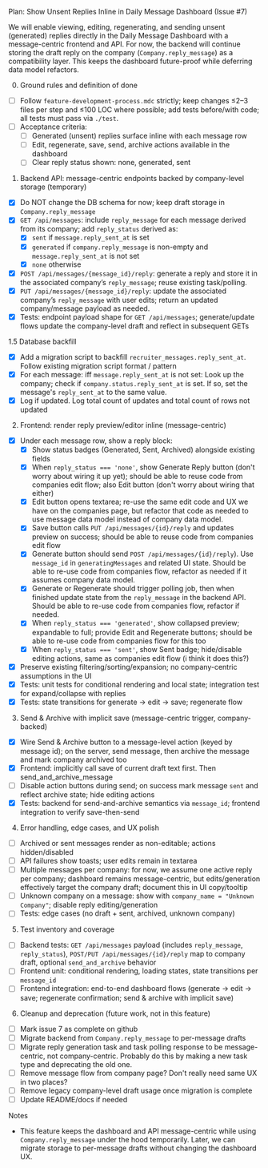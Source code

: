 Plan: Show Unsent Replies Inline in Daily Message Dashboard (Issue #7)

We will enable viewing, editing, regenerating, and sending unsent (generated) replies directly in the Daily Message Dashboard with a message-centric frontend and API. For now, the backend will continue storing the draft reply on the company (`Company.reply_message`) as a compatibility layer. This keeps the dashboard future-proof while deferring data model refactors.

0. Ground rules and definition of done

- [ ] Follow `feature-development-process.mdc` strictly; keep changes ≤2–3 files per step and ≤100 LOC where possible; add tests before/with code; all tests must pass via `./test`.
- [ ] Acceptance criteria:
  - [ ] Generated (unsent) replies surface inline with each message row
  - [ ] Edit, regenerate, save, send, archive actions available in the dashboard
  - [ ] Clear reply status shown: none, generated, sent

1. Backend API: message-centric endpoints backed by company-level storage (temporary)

- [x] Do NOT change the DB schema for now; keep draft storage in `Company.reply_message`
- [x] `GET /api/messages`: include `reply_message` for each message derived from its company; add `reply_status` derived as:
  - [x] `sent` if `message.reply_sent_at` is set
  - [x] `generated` if `company.reply_message` is non-empty and `message.reply_sent_at` is not set
  - [x] `none` otherwise
- [x] `POST /api/messages/{message_id}/reply`: generate a reply and store it in the associated company’s `reply_message`; reuse existing task/polling.
- [x] `PUT /api/messages/{message_id}/reply`: update the associated company’s `reply_message` with user edits; return an updated company/message payload as needed.
- [x] Tests: endpoint payload shape for `GET /api/messages`; generate/update flows update the company-level draft and reflect in subsequent GETs

1.5 Database backfill

- [x] Add a migration script to backfill `recruiter_messages.reply_sent_at`. Follow existing migration script format / pattern
- [x] For each message: iff `message.reply_sent_at` is not set: Look up the company; check if `company.status.reply_sent_at` is set. If so, set the message's `reply_sent_at` to the same value.  
- [x] Log if updated. Log total count of updates and total count of rows not updated

2. Frontend: render reply preview/editor inline (message-centric)

- [x] Under each message row, show a reply block:
  - [x] Show status badges (Generated, Sent, Archived) alongside existing fields
  - [x] When `reply_status === 'none'`, show Generate Reply button (don't worry about wiring it up yet); should be able to reuse code from companies edit flow;
        also Edit button (don't worry about wiring that either)
  - [x] Edit button opens textarea; re-use the same edit code and UX we have on the companies page, but refactor that code as needed to
        use message data model instead of company data model.
  - [x] Save button calls `PUT /api/messages/{id}/reply` and updates preview on success; should be able to reuse code from companies edit flow
  - [x] Generate button should send `POST /api/messages/{id}/reply`). Use `message_id` in `generatingMessages` and related UI state. Should be able to re-use code from companies flow, refactor as needed if it assumes company data model.
  - [x] Generate or Regenerate should trigger polling job, then when finished update state from the `reply_message` in the backend API. Should be able to re-use code from companies flow, refactor if needed.
  - [x] When `reply_status === 'generated'`, show collapsed preview; expandable to full; provide Edit and Regenerate buttons; should be able to re-use code from companies flow for this too
  - [x] When `reply_status === 'sent'`, show Sent badge; hide/disable editing actions, same as companies edit flow (i think it does this?)
- [x] Preserve existing filtering/sorting/expansion; no company-centric assumptions in the UI
- [x] Tests: unit tests for conditional rendering and local state; integration test for expand/collapse with replies
- [x] Tests: state transitions for generate → edit → save; regenerate flow

3. Send & Archive with implicit save (message-centric trigger, company-backed)

- [x] Wire Send & Archive button to a message-level action (keyed by message id); on the server, send message, then archive the message and mark company archived too
- [x] Frontend: implicitly call save of current draft text first. Then send_and_archive_message
- [ ] Disable action buttons during send; on success mark message `sent` and reflect archive state; hide editing actions
- [x] Tests: backend for send-and-archive semantics via `message_id`; frontend integration to verify save-then-send

4. Error handling, edge cases, and UX polish

- [ ] Archived or sent messages render as non-editable; actions hidden/disabled
- [ ] API failures show toasts; user edits remain in textarea
- [ ] Multiple messages per company: for now, we assume one active reply per company; dashboard remains message-centric, but edits/generation effectively target the company draft; document this in UI copy/tooltip
- [ ] Unknown company on a message: show with `company_name = "Unknown Company"`; disable reply editing/generation
- [ ] Tests: edge cases (no draft + sent, archived, unknown company)

5. Test inventory and coverage

- [ ] Backend tests: `GET /api/messages` payload (includes `reply_message`, `reply_status`), `POST/PUT /api/messages/{id}/reply` map to company draft, optional `send_and_archive` behavior
- [ ] Frontend unit: conditional rendering, loading states, state transitions per `message_id`
- [ ] Frontend integration: end-to-end dashboard flows (generate → edit → save; regenerate confirmation; send & archive with implicit save)

6. Cleanup and deprecation (future work, not in this feature)

- [ ] Mark issue 7 as complete on github
- [ ] Migrate backend from `Company.reply_message` to per-message drafts
- [ ] Migrate reply generation task and task polling response to be message-centric, not company-centric. Probably do this by making a new task type and deprecating the old one.
- [ ] Remove message flow from company page? Don't really need same UX in two places?
- [ ] Remove legacy company-level draft usage once migration is complete
- [ ] Update README/docs if needed

Notes

- This feature keeps the dashboard and API message-centric while using `Company.reply_message` under the hood temporarily. Later, we can migrate storage to per-message drafts without changing the dashboard UX.